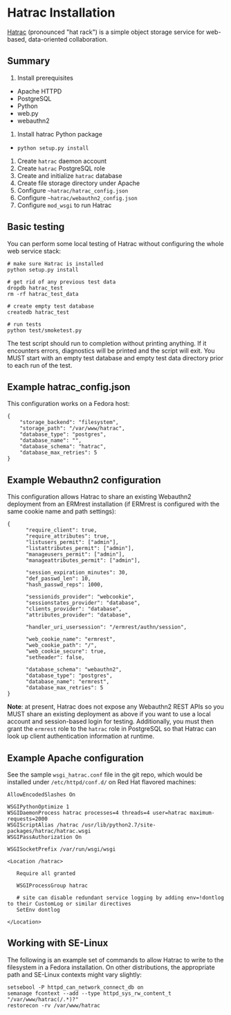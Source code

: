 # Hatrac Installation

[Hatrac](http://github.com/informatics-isi-edu/hatrac) (pronounced
"hat rack") is a simple object storage service for web-based,
data-oriented collaboration.

## Summary

1. Install prerequisites
  - Apache HTTPD
  - PostgreSQL
  - Python
  - web.py
  - webauthn2
1. Install hatrac Python package
  - `python setup.py install`
1. Create `hatrac` daemon account
1. Create `hatrac` PostgreSQL role
1. Create and initialize `hatrac` database
1. Create file storage directory under Apache
1. Configure `~hatrac/hatrac_config.json`
1. Configure `~hatrac/webauthn2_config.json`
1. Configure `mod_wsgi` to run Hatrac

## Basic testing

You can perform some local testing of Hatrac without configuring the
whole web service stack:

    # make sure Hatrac is installed
    python setup.py install
    
    # get rid of any previous test data
    dropdb hatrac_test
    rm -rf hatrac_test_data

    # create empty test database
    createdb hatrac_test
    
    # run tests
    python test/smoketest.py

The test script should run to completion without printing anything. If
it encounters errors, diagnostics will be printed and the script will
exit.  You MUST start with an empty test database and empty test data
directory prior to each run of the test.

## Example hatrac_config.json

This configuration works on a Fedora host:

    {
        "storage_backend": "filesystem",
        "storage_path": "/var/www/hatrac",
        "database_type": "postgres",
        "database_name": "",
        "database_schema": "hatrac",
        "database_max_retries": 5
    }

## Example Webauthn2 configuration 

This configuration allows Hatrac to share an existing Webauthn2
deployment from an ERMrest installation (if ERMrest is configured with
the same cookie name and path settings):

    {
          "require_client": true,
          "require_attributes": true, 
          "listusers_permit": ["admin"], 
          "listattributes_permit": ["admin"], 
          "manageusers_permit": ["admin"], 
          "manageattributes_permit": ["admin"], 
                
          "session_expiration_minutes": 30, 
          "def_passwd_len": 10, 
          "hash_passwd_reps": 1000,
            
          "sessionids_provider": "webcookie", 
          "sessionstates_provider": "database", 
          "clients_provider": "database", 
          "attributes_provider": "database", 
            
          "handler_uri_usersession": "/ermrest/authn/session", 
            
          "web_cookie_name": "ermrest", 
          "web_cookie_path": "/", 
          "web_cookie_secure": true, 
          "setheader": false,
    
          "database_schema": "webauthn2", 
          "database_type": "postgres", 
          "database_name": "ermrest", 
          "database_max_retries": 5
    }

**Note**: at present, Hatrac does not expose any Webauthn2 REST APIs
so you MUST share an existing deployment as above if you want to use a
local account and session-based login for testing.  Additionally, you
must then grant the `ermrest` role to the `hatrac` role in PostgreSQL
so that Hatrac can look up client authentication information at
runtime.

## Example Apache configuration

See the sample `wsgi_hatrac.conf` file in the git repo, which would be
installed under `/etc/httpd/conf.d/` on Red Hat flavored machines:

    AllowEncodedSlashes On
    
    WSGIPythonOptimize 1
    WSGIDaemonProcess hatrac processes=4 threads=4 user=hatrac maximum-requests=2000
    WSGIScriptAlias /hatrac /usr/lib/python2.7/site-packages/hatrac/hatrac.wsgi
    WSGIPassAuthorization On
    
    WSGISocketPrefix /var/run/wsgi/wsgi
    
    <Location /hatrac>
    
       Require all granted
    
       WSGIProcessGroup hatrac
        
       # site can disable redundant service logging by adding env=!dontlog to their CustomLog or similar directives
       SetEnv dontlog
    
    </Location>

## Working with SE-Linux

The following is an example set of commands to allow Hatrac to write
to the filesystem in a Fedora installation.  On other distributions,
the appropriate path and SE-Linux contexts might vary slightly:

    setsebool -P httpd_can_network_connect_db on
    semanage fcontext --add --type httpd_sys_rw_content_t "/var/www/hatrac(/.*)?"
    restorecon -rv /var/www/hatrac

